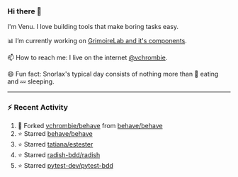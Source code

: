 ### Hi there 👋

I'm Venu. I love building tools that make boring tasks easy.

📊 I’m currently working on [GrimoireLab and it's components](https://chaoss.github.io/grimoirelab).

📫 How to reach me: I live on the internet [@vchrombie](https://www.google.co.in/search?q=vchrombie).

😄 Fun fact: Snorlax's typical day consists of nothing more than :doughnut: eating and :zzz: sleeping.

---

### :zap: Recent Activity

<!--RECENT_ACTIVITY:start-->
1. 🔱 Forked [vchrombie/behave](https://github.com/vchrombie/behave) from [behave/behave](https://github.com/behave/behave)
2. ⭐ Starred [behave/behave](https://github.com/behave/behave)
3. ⭐ Starred [tatiana/estester](https://github.com/tatiana/estester)
4. ⭐ Starred [radish-bdd/radish](https://github.com/radish-bdd/radish)
5. ⭐ Starred [pytest-dev/pytest-bdd](https://github.com/pytest-dev/pytest-bdd)
<!--RECENT_ACTIVITY:end-->

<!--
**vchrombie/vchrombie** is a ✨ _special_ ✨ repository because its `README.md` (this file) appears on your GitHub profile.

Here are some ideas to get you started:

- 🔭 I’m currently working on ...
- 🌱 I’m currently learning ...
- 👯 I’m looking to collaborate on ...
- 🤔 I’m looking for help with ...
- 💬 Ask me about ...
- 📫 How to reach me: ...
- 😄 Pronouns: ...
- ⚡ Fun fact: ...
-->
